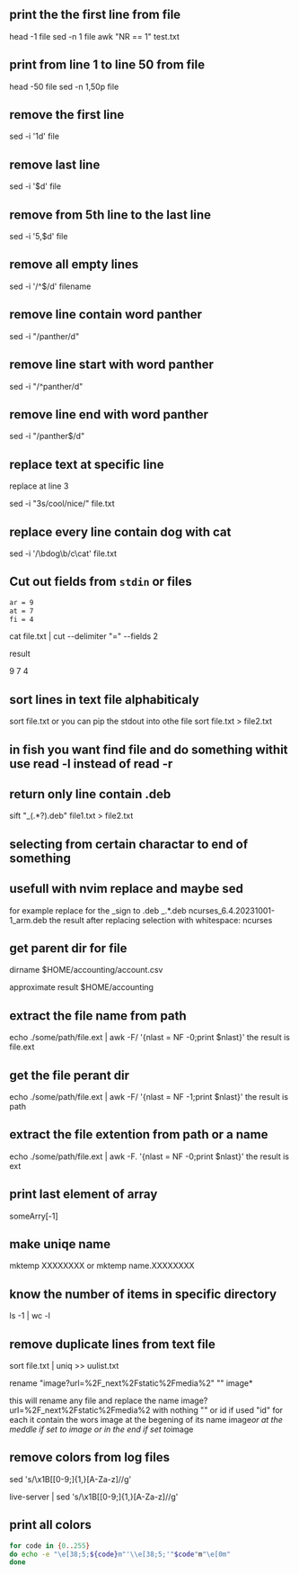 ## print the the first line from file

head -1 file
sed -n 1 file
awk "NR == 1" test.txt

## print from line 1 to line 50 from file

head -50 file
sed -n 1,50p file

## remove the first line

sed -i '1d' file

## remove last line

sed -i '$d' file

## remove from 5th line to the last line

sed -i '5,$d' file

## remove all empty lines

sed -i '/^$/d' filename

## remove line contain word panther

sed -i "/panther/d"

## remove line start with word panther

sed -i "/^panther/d"

## remove line end with word panther

sed -i "/panther$/d"

## replace text at specific line

replace at line 3

sed -i "3s/cool/nice/" file.txt

## replace every line contain dog with cat

sed -i '/\bdog\b/c\cat' file.txt

## Cut out fields from `stdin` or files

```file.txt
ar = 9
at = 7
fi = 4
```
cat file.txt | cut --delimiter "=" --fields 2

result 

9
7
4

## sort lines in text file alphabiticaly

sort file.txt
or you can pip the stdout into othe file
sort file.txt > file2.txt

## in fish you want find file and do something withit use read -l instead of read -r

## return only line contain .deb

sift "\_(.\*?).deb" file1.txt > file2.txt

## selecting from certain charactar to end of something

## usefull with nvim replace and maybe sed

for example replace for the _sign to .deb
_.\*.deb
ncurses_6.4.20231001-1_arm.deb
the result after replacing selection with whitespace:
ncurses

## get parent dir for file

dirname $HOME/accounting/account.csv

approximate result
$HOME/accounting

## extract the file name from path

echo ./some/path/file.ext | awk -F/ '{nlast = NF -0;print $nlast}'
the result is file.ext

## get the file perant dir

echo ./some/path/file.ext | awk -F/ '{nlast = NF -1;print $nlast}'
the result is path

## extract the file extention from path or a name

echo ./some/path/file.ext | awk -F. '{nlast = NF -0;print $nlast}'
the result is ext

## print last element of array

someArry[-1]

## make uniqe name

mktemp XXXXXXXX
or
mktemp name.XXXXXXXX

## know the number of items in specific directory

ls -1 | wc -l

## remove duplicate lines from text file

sort file.txt | uniq >> uulist.txt

rename "image?url=%2F_next%2Fstatic%2Fmedia%2" "" image\*

this will rename any file and replace the name image?url=%2F_next%2Fstatic%2Fmedia%2 with nothing "" or id if used "id" for each it contain the wors image at the begening of its name image*or at the meddle if set to *image* or in the end if set to*image

## remove colors from log files

sed 's/\x1B\[[0-9;]\{1,\}[A-Za-z]//g'

live-server | sed 's/\x1B\[[0-9;]\{1,\}[A-Za-z]//g'

## print all colors

```bash
for code in {0..255}
do echo -e "\e[38;5;${code}m"'\\e[38;5;'"$code"m"\e[0m"
done
```
